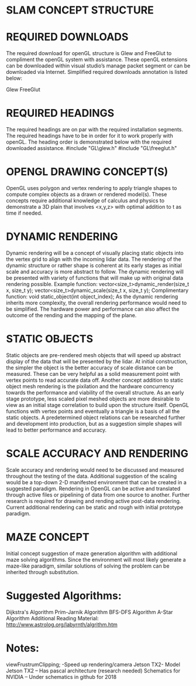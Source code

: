 # SLAM CONCEPT STRUCTURE

# REQUIRED DOWNLOADS

The required download for openGL structure is Glew and FreeGlut to compliment the openGL system with assistance. These openGL extensions can be downloaded within visual studio’s manage packet segment or can be downloaded via Internet. Simplified required downloads annotation is listed below:

Glew
FreeGlut

# REQUIRED HEADINGS

The required headings are on par with the required installation segments.
The required headings have to be in order for it to work properly with openGL. The heading order is demonstrated below with the required downloaded assistance.
#include "GL\glew.h"
#include "GL\freeglut.h"

# OPENGL DRAWING CONCEPT(S)

OpenGL uses polygon and vertex rendering to apply triangle shapes to compute complex objects as a drawn or rendered model(s). These concepts require additional knowledge of calculus and physics to demonstrate a 3D plain that involves <x,y,z> with optimal addition to t as time if needed.

# DYNAMIC RENDERING

Dynamic rendering will be a concept of visually placing static objects into the vertex grid to align with the incoming lidar data. The rendering of the dynamic structure or rather shape is coherent at its early stages as initial scale and accuracy is more abstract to follow. The dynamic rendering will be presented with variety of functions that will make up with original data rendering possible.
Example function:
vector<size_t>dynamic_render(size_t x, size_t y);
vector<size_t>dynamic_scale(size_t x, size_t y);
Complimentary function:
void static_object(int object_index);
As the dynamic rendering inherits more complexity, the overall rendering performance would need to be simplified. The hardware power and performance can also affect the outcome of the rending and the mapping of the plane.

# STATIC OBJECTS

Static objects are pre-rendered mesh objects that will speed up abstract display of the data that will be presented by the lidar. At initial construction, the simpler the object is the better accuracy of scale distance can be measured. These can be very helpful as a solid measurement point with vertex points to read accurate data off. 
Another concept addition to static object mesh rendering is the pixilation and the hardware concurrency towards the performance and viability of the overall structure. As an early stage prototype, less scaled pixel meshed objects are more desirable to view as an initial stage correlation to build upon the structure itself.
OpenGL functions with vertex points and eventually a triangle is a basis of all the static objects. A predetermined object relations can be researched further and development into production, but as a suggestion simple shapes will lead to better performance and accuracy.

# SCALE ACCURACY AND RENDERING

Scale accuracy and rendering would need to be discussed and measured throughout the testing of the data. Additional suggestion of the scaling would be a top-down 2-D manifested environment that can be created in a suggested paradigm.
Rendering in OpenGL can be active and translated through active files or pipelining of data from one source to another. Further research is required for drawing and rending active post-data rendering. Current additional rendering can be static and rough with initial prototype paradigm.

# MAZE CONCEPT

Initial concept suggestion of maze generation algorithm with additional maze solving algorithms. Since the environment will most likely generate a maze-like paradigm, similar solutions of solving the problem can be inherited through substitution.


# Suggested Algorithms:

Dijkstra's Algorithm
Prim-Jarnik Algorithm
BFS-DFS Algorithm
A-Star Algorithm
Additional Reading Material:
http://www.astrolog.org/labyrnth/algrithm.htm

# Notes:

viewFrustrumClipping; -Speed up rendering/camera
Jetson TX2- Model
Jetson TX2 – Has pascal architecture (research needed)
Schematics for NVIDIA – Under schematics in github  for 2018

